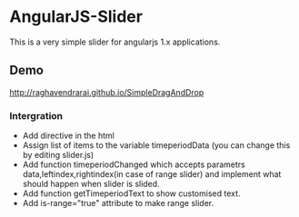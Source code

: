 # AngularJS-Slider

This is a very simple slider for angularjs 1.x applications.

## Demo
http://raghavendrarai.github.io/SimpleDragAndDrop

### Intergration
* Add directive <slider></slider> in the html
* Assign list of items to the variable timeperiodData (you can change this by editing slider.js)
* Add function timeperiodChanged  which accepts parametrs data,leftindex,rightindex(in case of range slider) and implement what should happen when slider is slided.
* Add function getTimeperiodText to show customised text.
* Add is-range="true" attribute to make range slider.

